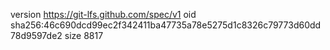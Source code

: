 version https://git-lfs.github.com/spec/v1
oid sha256:46c690dcd99ec2f342411ba47735a78e5275d1c8326c79773d60dd78d9597de2
size 8817
